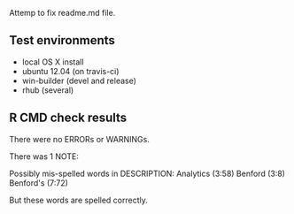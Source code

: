 Attemp to fix readme.md file.

## Test environments
* local OS X install
* ubuntu 12.04 (on travis-ci)
* win-builder (devel and release)
* rhub (several)

## R CMD check results
There were no ERRORs or WARNINGs.

There was 1 NOTE:

Possibly mis-spelled words in DESCRIPTION:
  Analytics (3:58)
  Benford (3:8)
  Benford's (7:72)
  
But these words are spelled correctly.